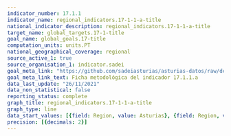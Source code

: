 ```yaml
---
indicator_number: 17.1.1
indicator_name: regional_indicators.17-1-1-a-title
national_indicator_description: regional_indicators.17-1-1-a-title
target_name: global_targets.17-1-title
goal_name: global_goals.17-title
computation_units: units.PT
national_geographical_coverage: regional
source_active_1: true
source_organisation_1: indicator.sadei
goal_meta_link: "https://github.com/sadeiasturias/asturias-datos/raw/develop/descargas/metodologia/17.1.1.a.pdf"
goal_meta_link_text: Ficha metodológica del indicador 17.1.1.a
data_last_update: "26/11/2021"
data_non_statistical: false
reporting_status: complete
graph_title: regional_indicators.17-1-1-a-title
graph_type: line
data_start_values: [{field: Region, value: Asturias}, {field: Region, value: España}]
precision: [{decimals: 2}]
---
```

